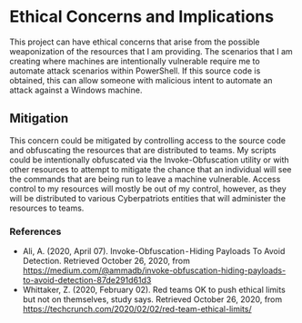 # Ethical Concerns and Implications

This project can have ethical concerns that arise from the possible weaponization of the resources that I am providing. The scenarios that I am creating where machines are intentionally vulnerable require me to automate attack scenarios within PowerShell. If this source code is obtained, this can allow someone with malicious intent to automate an attack against a Windows machine.

## Mitigation

This concern could be mitigated by controlling access to the source code and obfuscating the resources that are distributed to teams. My scripts could be intentionally obfuscated via the Invoke-Obfuscation utility or with other resources to attempt to mitigate the chance that an individual will see the commands that are being run to leave a machine vulnerable. Access control to my resources will mostly be out of my control, however, as they will be distributed to various Cyberpatriots entities that will administer the resources to teams.

### References
* Ali, A. (2020, April 07). Invoke-Obfuscation - Hiding Payloads To Avoid Detection. Retrieved October 26, 2020, from https://medium.com/@ammadb/invoke-obfuscation-hiding-payloads-to-avoid-detection-87de291d61d3
* Whittaker, Z. (2020, February 02). Red teams OK to push ethical limits but not on themselves, study says. Retrieved October 26, 2020, from https://techcrunch.com/2020/02/02/red-team-ethical-limits/